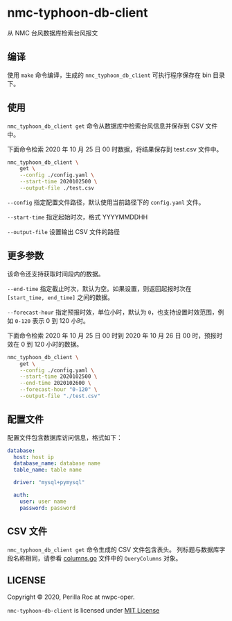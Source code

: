 # nmc-typhoon-db-client

从 NMC 台风数据库检索台风报文

## 编译

使用 `make` 命令编译，生成的 `nmc_typhoon_db_client` 可执行程序保存在 bin 目录下。

## 使用

`nmc_typhoon_db_client get` 命令从数据库中检索台风信息并保存到 CSV 文件中。

下面命令检索 2020 年 10 月 25 日 00 时数据，将结果保存到 test.csv 文件中。

```bash
nmc_typhoon_db_client \
    get \
    --config ./config.yaml \
    --start-time 2020102500 \
    --output-file ./test.csv
```

`--config` 指定配置文件路径，默认使用当前路径下的 `config.yaml` 文件。

`--start-time` 指定起始时次，格式 YYYYMMDDHH

`--output-file` 设置输出 CSV 文件的路径

## 更多参数

该命令还支持获取时间段内的数据。

`--end-time` 指定截止时次，默认为空。如果设置，则返回起报时次在 `[start_time, end_time]` 之间的数据。

`--forecast-hour` 指定预报时效，单位小时，默认为 `0`，也支持设置时效范围，例如 `0-120` 表示 0 到 120 小时。

下面命令检索 2020 年 10 月 25 日 00 时到 2020 年 10 月 26 日 00 时，预报时效在 0 到 120 小时的数据。

```bash
nmc_typhoon_db_client \
    get \
    --config ./config.yaml \
    --start-time 2020102500 \
    --end-time 2020102600 \
    --forecast-hour "0-120" \
    --output-file "./test.csv"
```

## 配置文件

配置文件包含数据库访问信息，格式如下：

```yaml
database:
  host: host ip
  database_name: database name
  table_name: table name

  driver: "mysql+pymysql"

  auth:
    user: user name
    password: password
```

## CSV 文件

`nmc_typhoon_db_client get` 命令生成的 CSV 文件包含表头。
列标题与数据库字段名称相同，请参看 [columns.go](./columns.go) 文件中的 `QueryColumns` 对象。

## LICENSE

Copyright &copy; 2020, Perilla Roc at nwpc-oper.

`nmc-typhoon-db-client` is licensed under [MIT License](LICENSE)